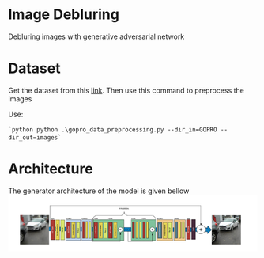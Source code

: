 # Image Debluring
Debluring images with generative adversarial network

# Dataset
Get the dataset from this [link](https://drive.google.com/file/d/1H0PIXvJH4c40pk7ou6nAwoxuR4Qh_Sa2/view?usp=sharing). Then use this command to preprocess the images   

Use: 

    `python python .\gopro_data_preprocessing.py --dir_in=GOPRO --dir_out=images`
    
# Architecture
The generator architecture of the model is given bellow
![](img/archi.png)